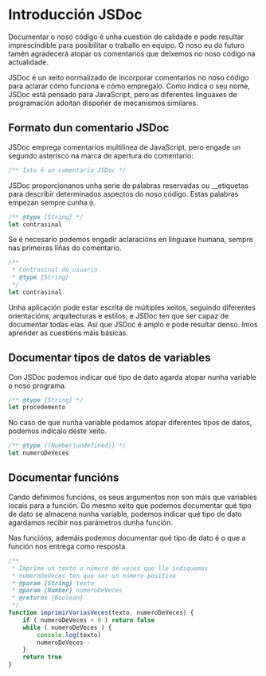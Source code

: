 # Introducción JSDoc

Documentar o noso código é unha cuestión de calidade e pode resultar imprescindible para posibilitar o traballo en equipo. O noso eu do futuro tamén agradecerá atopar os comentarios que deixemos no noso código na actualidade.

JSDoc é un xeito normalizado de incorporar comentarios no noso código para aclarar cómo funciona e cómo empregalo. Como indica o seu nome, JSDoc está pensado para JavaScript, pero as diferentes linguaxes de programación adoitan dispoñer de mecanismos similares.

## Formato dun comentario JSDoc

JSDoc emprega comentarios multilinea de JavaScript, pero engade un segundo asterisco na marca de apertura do comentario:

```js
/** Isto é un comentario JSDoc */
```


JSDoc proporcionanos unha serie de palabras reservadas ou __etiquetas para describir determinados aspectos do noso código. Estas palabras empezan sempre cunha `@`.

```js
/** @type {String} */
let contrasinal
```

Se é necesario podemos engadir aclaracións en linguaxe humana, sempre nas primeiras líñas do comentario.

```js
/** 
 * Contrasinal do usuario
 * @type {String}
 */
let contrasinal
```

Unha aplicación pode estar escrita de múltiples xeitos, seguindo diferentes orientacións, arquitecturas e estilos, e JSDoc ten que ser capaz de documentar todas elas. Así que JSDoc é amplo e pode resultar denso. Imos aprender as cuestións máis básicas.

## Documentar tipos de datos de variables

Con JSDoc podemos indicar qué tipo de dato agarda atopar nunha variable o noso programa.

```js
/** @type {String} */
let procedemento
```

No caso de que nunha variable podamos atopar diferentes tipos de datos, podemos indicalo deste xeito.

```js
/** @type {(Number|undefined)} */
let numeroDeVeces
```

## Documentar funcións

Cando definimos funcións, os seus argumentos non son máis que variables locais para a función. Do mesmo xeito que podemos documentar qué tipo de dato se almacena nunha variable, podemos indicar qué tipo de dato agardamos recibir nos parámetros dunha función.

Nas funcións, ademáis podemos documentar qué tipo de dato é o que a función nos entrega como resposta.

```js
/**
 * Imprime un texto o número de veces que lle indiquemos
 * numeroDeVeces ten que ser un número positivo
 * @param {String} texto 
 * @param {Number} numeroDeVeces
 * @returns {Boolean}
 */
function imprimirVariasVeces(texto, numeroDeVeces) {
    if ( numeroDeVeces < 0 ) return false
    while ( numeroDeVeces ) {
        console.log(texto)
        numeroDeVeces--
    }
    return true
}
```